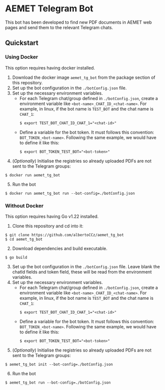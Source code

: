 # AEMET Telegram Bot
This bot has been developed to find new PDF documents in AEMET web pages and send them to the relevant Telegram chats.

## Quickstart
### Using Docker
This option requires having docker installed.

1. Download the docker image `aemet_tg_bot` from the package section of this repository.
2. Set up the bot configuration in the `./botConfig.json` file.
3. Set up the necessary environment variables.
    - For each Telegram chat/group defined in `./botConfig.json`, create a environment variable like `<bot-name>_CHAT_ID_<chat-name>`. For example, in linux, if the bot name is `TEST_BOT` and the chat name is `CHAT_1`:
      ```console
      $ export TEST_BOT_CHAT_ID_CHAT_1="<chat-id>"
      ```
    - Define a variable for the bot token. It must follows this convention: `BOT_TOKEN_<bot-name>`. Following the same example, we would have to define it like this:
      ```console
      $ export BOT_TOKEN_TEST_BOT="<bot-token>"
      ```
4. (_Optionally_) Initialise the registries so already uploaded PDFs are not sent to the Telegram groups:
```console
$ docker run aemet_tg_bot
```
5. Run the bot
```console
$ docker run aemet_tg_bot run --bot-config=./botConfig.json
```

### Without Docker
This option requires having Go v1.22 installed.

1. Clone this repository and cd into it:
```console
$ git clone https://github.com/albertoCCz/aemet_tg_bot
$ cd aemet_tg_bot
```
2. Download dependencies and build executable.
```console
$ go build
```
3. Set up the bot configuration in the `./botConfig.json` file. Leave blank the chatId fields and token field, these will be read from the environment variables.
4. Set up the necessary environment variables.
    - For each Telegram chat/group defined in `./botConfig.json`, create a environment variable like `<bot-name>_CHAT_ID_<chat-name>`. For example, in linux, if the bot name is `TEST_BOT` and the chat name is `CHAT_1`:
      ```console
      $ export TEST_BOT_CHAT_ID_CHAT_1="<chat-id>"
      ```
    - Define a variable for the bot token. It must follows this convention: `BOT_TOKEN_<bot-name>`. Following the same example, we would have to define it like this:
      ```console
      $ export BOT_TOKEN_TEST_BOT="<bot-token>"
      ```
5. (_Optionally_) Initialise the registries so already uploaded PDFs are not sent to the Telegram groups:
```console
$ aemet_tg_bot init --bot-config=./botConfig.json
```
6. Run the bot
```console
$ aemet_tg_bot run --bot-config=./botConfig.json
```
